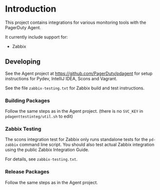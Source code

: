 # Introduction

This project contains integrations for various monitoring tools with the PagerDuty
Agent.

It currently include support for:

- Zabbix


## Developing

See the Agent project at https://github.com/PagerDuty/pdagent for setup
instructions for Pydev, IntelliJ IDEA, Scons and Vagrant.

See the file `zabbix-testing.txt` for Zabbix build and test instructions.


### Building Packages

Follow the same steps as in the Agent project. (there is no `SVC_KEY` in
`pdagenttestinteg/util.sh` to edit)

### Zabbix Testing

The scons integration test for Zabbix only runs standalone tests for the
`pd-zabbix` command line script. You should also test actual Zabbix integration
using the public Zabbix Integration Guide.

For details, see `zabbix-testing.txt`.


### Release Packages

Follow the same steps as in the Agent project.


